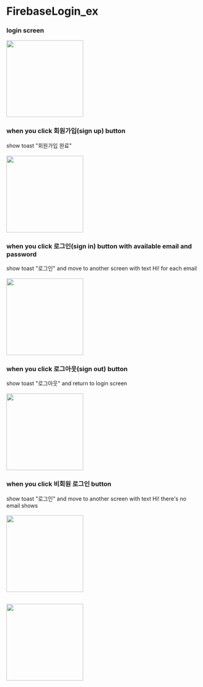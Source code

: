 # FirebaseLogin_ex

### login screen
<img src="https://user-images.githubusercontent.com/77595685/169738314-6f1b4597-4b0e-4518-b7f5-90b526559eaa.png" width="200"/>

### when you click 회원가입(sign up) button
show toast "회원가입 완료"<br><br>
<img src="https://user-images.githubusercontent.com/77595685/169738294-77b337f7-8520-4041-bd76-11c8601caa51.png" width="200"/>

###  when you click 로그인(sign in) button with available email and password
show toast "로그인" and move to another screen with text Hi! for each email<br><br>
<img src="https://user-images.githubusercontent.com/77595685/169738526-274adeff-4336-48b1-9f70-dee3c52fd0ab.png" width="200"/>

### when you click 로그아웃(sign out) button
show toast "로그아웃" and return to login screen<br><br>
<img src="https://user-images.githubusercontent.com/77595685/169738612-bad193e6-46a6-4a79-9579-7570341c4735.png" width="200"/>

###  when you click 비회원 로그인 button
show toast "로그인" and move to another screen with text Hi! there's no email shows<br><br>
<img src="https://user-images.githubusercontent.com/77595685/169738692-42af2613-c929-4224-82c6-efa0ac67f090.png" width="200"/>
<br><br>

<img src="https://user-images.githubusercontent.com/77595685/169738364-989dd7ee-d5a1-4f01-b10d-8d3d3bd68818.gif" width="200"/>
